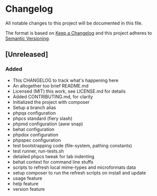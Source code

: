 # Changelog
All notable changes to this project will be documented in this file.

The format is based on [Keep a Changelog](http://keepachangelog.com/en/1.0.0/)
and this project adheres to [Semantic Versioning](http://semver.org/spec/v2.0.0.html).

## [Unreleased]
### Added
- This CHANGELOG to track what's happening here
- An altogether too brief README.md
- Licensed (MIT) this work, see LICENSE.md for details
- Added CONTRIBUTING.md, for clarity
- Initialized the project with composer
- Setup a branch alias
- phpqa configuration
- phpcs standard (fiery slash)
- phpmd configuration (aww snap)
- behat configuration
- phpdox configuration
- phpspec configuration
- test bootstrapping code (file-system, pathing constants)
- test runner, run-tests.sh
- detailed phpcs tweak for tab indenting
- behat context for command line stuffs
- scripts to refresh local mime-types and microformats data
- setup composer to run the refresh scripts on install and update
- usage feature
- help feature
- version feature
